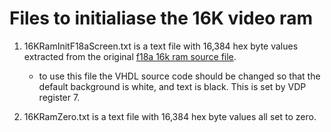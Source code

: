 
# Files to initialiase the 16K video ram

1. 16KRamInitF18aScreen.txt is a text file with 16,384 hex byte values extracted from the original [f18a 16k ram source file](../src/f18a/f18a_single_port_ram.vhd).
   - to use this file the VHDL source code should be changed so that the default background is white, and text is black. This is set by VDP register 7.

2. 16KRamZero.txt is a text file with 16,384 hex byte values all set to zero.